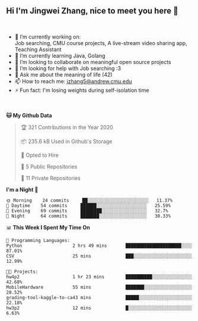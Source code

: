 Hi I'm Jingwei Zhang, nice to meet you here 👋
---
<br>


- 🔭 I’m currently working on: <br>
    Job searching, CMU course projects, A live-stream video sharing app, Teaching Assistant
- 🌱 I’m currently learning Java, Golang
- 👯 I’m looking to collaborate on meaningful open source projects
- 🤔 I’m looking for help with Job searching :3
- 💬 Ask me about the meaning of life (42)
- 📫 How to reach me: jzhang5@andrew.cmu.edu
- ⚡ Fun fact: I'm losing weights during self-isolation time
<br>


<!--START_SECTION:waka-->
**🐱 My Github Data** 

> 🏆 321 Contributions in the Year 2020
 > 
> 📦 235.6 kB Used in Github's Storage 
 > 
> 💼 Opted to Hire
 > 
> 📜 5 Public Repositories 
 > 
> 🔑 11 Private Repositories  

**I'm a Night 🦉** 

```text
🌞 Morning    24 commits     ██░░░░░░░░░░░░░░░░░░░░░░░   11.37% 
🌆 Daytime    54 commits     ██████░░░░░░░░░░░░░░░░░░░   25.59% 
🌃 Evening    69 commits     ████████░░░░░░░░░░░░░░░░░   32.7% 
🌙 Night      64 commits     ███████░░░░░░░░░░░░░░░░░░   30.33%

```


📊 **This Week I Spent My Time On** 

```text
💬 Programming Languages: 
Python                   2 hrs 49 mins       █████████████████████░░░░   87.01% 
CSV                      25 mins             ███░░░░░░░░░░░░░░░░░░░░░░   12.99%

🐱‍💻 Projects: 
hw4p2                    1 hr 23 mins        ██████████░░░░░░░░░░░░░░░   42.68% 
MobileHardware           55 mins             ███████░░░░░░░░░░░░░░░░░░   28.52% 
grading-tool-kaggle-to-ca43 mins             █████░░░░░░░░░░░░░░░░░░░░   22.18% 
hw3p2                    12 mins             █░░░░░░░░░░░░░░░░░░░░░░░░   6.63%

```


<!--END_SECTION:waka-->
